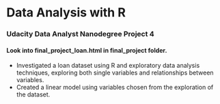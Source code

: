 # Data Analysis with R
### Udacity Data Analyst Nanodegree Project 4
#### Look into final_project_loan.html in final_project folder.
- Investigated a loan data​set using R and exploratory data analysis techniques, exploring both single variables and relationships between variables. 
- Created a linear model using variables chosen from the exploration of the dataset.
